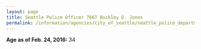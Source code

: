 ```yaml
---
layout: page
title: Seattle Police Officer 7667 Buckley D. Jones
permalink: /information/agencies/city_of_seattle/seattle_police_department/copbook/7667/
---
```


**Age as of Feb. 24, 2016:** 34
